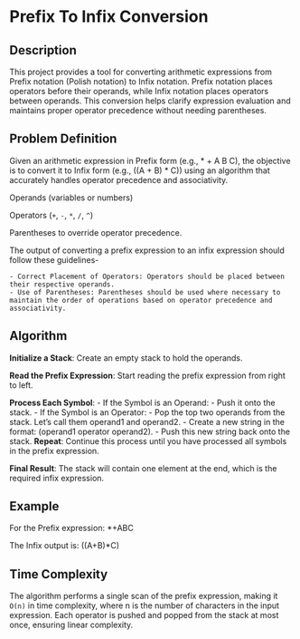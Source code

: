 # Prefix To Infix Conversion

## Description

This project provides a tool for converting arithmetic expressions from Prefix notation (Polish notation) to Infix notation. Prefix notation places operators before their operands, while Infix notation places operators between operands. This conversion helps clarify expression evaluation and maintains proper operator precedence without needing parentheses.


## Problem Definition

Given an arithmetic expression in Prefix form (e.g., * + A B C), the objective is to convert it to Infix form (e.g., ((A + B) * C)) using an algorithm that accurately handles operator precedence and associativity.

Operands (variables or numbers)

Operators (`+`, `-`, `*`, `/`, `^`)

Parentheses to override operator precedence.

The output of converting a prefix expression to an infix expression should follow these guidelines-
   
    - Correct Placement of Operators: Operators should be placed between their respective operands.
    - Use of Parentheses: Parentheses should be used where necessary to maintain the order of operations based on operator precedence and associativity.


## Algorithm

**Initialize a Stack**: Create an empty stack to hold the operands.

**Read the Prefix Expression**: Start reading the prefix expression from right to left.

**Process Each Symbol**:
    - If the Symbol is an Operand:
            - Push it onto the stack.
    - If the Symbol is an Operator:
            - Pop the top two operands from the stack. Let’s call them operand1 and operand2.
            - Create a new string in the format: (operand1 operator operand2).
            - Push this new string back onto the stack.
**Repeat**: Continue this process until you have processed all symbols in the prefix expression.

**Final Result**: The stack will contain one element at the end, which is the required infix expression.


## Example

For the Prefix expression: *+ABC

The Infix output is: ((A+B)*C)


## Time Complexity

The algorithm performs a single scan of the prefix expression, making it `O(n)` in time complexity, where n is the number of characters in the input expression. Each operator is pushed and popped from the stack at most once, ensuring linear complexity.